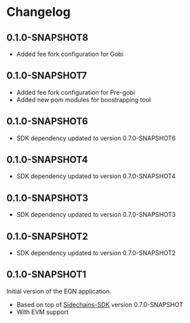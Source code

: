 # Changelog

## 0.1.0-SNAPSHOT8
* Added fee fork configuration for Gobi

## 0.1.0-SNAPSHOT7
* Added fee fork configuration for Pre-gobi
* Added new pom modules for boostrapping tool

## 0.1.0-SNAPSHOT6
* SDK dependency updated to version 0.7.0-SNAPSHOT6

## 0.1.0-SNAPSHOT4
* SDK dependency updated to version 0.7.0-SNAPSHOT4

## 0.1.0-SNAPSHOT3
* SDK dependency updated to version 0.7.0-SNAPSHOT3

## 0.1.0-SNAPSHOT2
* SDK dependency updated to version 0.7.0-SNAPSHOT2

## 0.1.0-SNAPSHOT1
Initial version of the EON application.
* Based on top of [Sidechains-SDK](https://github.com/HorizenOfficial/Sidechains-SDK) version 0.7.0-SNAPSHOT
* With EVM support